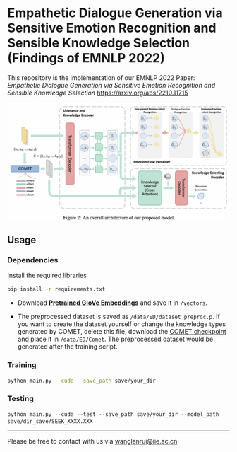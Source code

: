 # Empathetic Dialogue Generation via Sensitive Emotion Recognition and Sensible Knowledge Selection (Findings of EMNLP 2022)
This repository is the implementation of our EMNLP 2022 Paper: *Empathetic Dialogue Generation via Sensitive Emotion Recognition and Sensible Knowledge Selection* https://arxiv.org/abs/2210.11715

![image-20221016141015236](fig/image-20221016141015236.png)

## Usage

### Dependencies

Install the required libraries

```sh
pip install -r requirements.txt 
```

* Download  [**Pretrained GloVe Embeddings**](http://nlp.stanford.edu/data/glove.6B.zip) and save it in `/vectors`.

* The preprocessed dataset is saved as `/data/ED/dataset_preproc.p`. If you want to create the dataset yourself or change the knowledge types generated by COMET, delete this file, download the [COMET checkpoint](https://github.com/allenai/comet-atomic-2020) and place it in `/data/ED/Comet`. The preprocessed dataset would be generated after the training script.

### Training

```sh
python main.py --cuda --save_path save/your_dir
```

### Testing

```shell
python main.py --cuda --test --save_path save/your_dir --model_path save/dir_save/SEEK_XXXX.XXX
```

------

Please be free to contact with us via [wanglanrui@iie.ac.cn](mailto:wanglanrui@iie.ac.cn).

